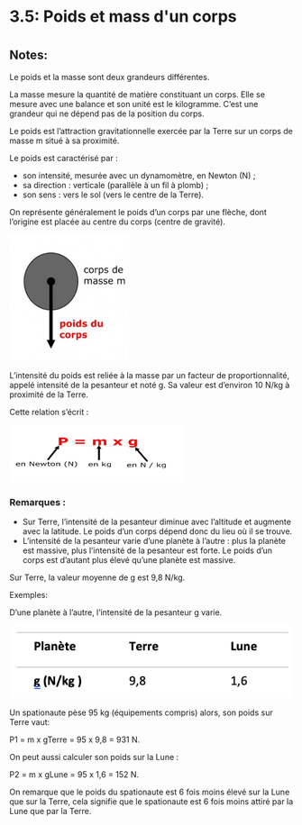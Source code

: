 
3.5: Poids et mass d'un corps
=============================

# 

## Notes:

Le poids et la masse sont deux grandeurs différentes.

La masse mesure la quantité de matière constituant un corps. Elle se mesure avec une balance et son unité est le kilogramme. C’est une grandeur qui ne dépend pas de la position du corps.

Le poids est l’attraction gravitationnelle exercée par la Terre sur un corps de masse m situé à sa proximité.

Le poids est caractérisé par :

* son intensité, mesurée avec un dynamomètre, en Newton (N) ;
* sa direction : verticale (parallèle à un fil à plomb) ;
* son sens : vers le sol (vers le centre de la Terre).

On représente généralement le poids d’un corps par une flèche, dont l’origine est placée au centre du corps (centre de gravité).

![](https://raw.githubusercontent.com/inimaga/Karandoula-File-Repo/main/Images/G10/Physique/10.2.3.5.2.A.png)
 
L’intensité du poids est reliée à la masse par un facteur de proportionnalité, appelé intensité de la pesanteur et noté g.
Sa valeur est d’environ 10 N/kg à proximité de la Terre.

Cette relation s’écrit :

![](https://raw.githubusercontent.com/inimaga/Karandoula-File-Repo/main/Images/G10/Physique/10.2.3.5.2.B.png)

### Remarques :

* Sur Terre, l’intensité de la pesanteur diminue avec l’altitude et augmente avec la latitude. Le poids d’un corps dépend donc du lieu où il se trouve.
* L’intensité de la pesanteur varie d’une planète à l’autre : plus la planète est massive, plus l’intensité de la pesanteur est forte. Le poids d’un corps est d’autant plus élevé qu’une planète est massive.

Sur Terre, la valeur moyenne de g est 9,8 N/kg.
 
Exemples:

D’une planète à l’autre, l’intensité de la pesanteur g varie.

![](https://raw.githubusercontent.com/inimaga/Karandoula-File-Repo/main/Images/G10/Physique/10.2.3.5.2.C.png)

Un spationaute pèse 95 kg (équipements compris) alors, son poids sur Terre vaut:

P1 = m x gTerre = 95 x 9,8 = 931 N.

On peut aussi calculer son poids sur la Lune :

P2 = m x gLune = 95 x 1,6 = 152 N.

On remarque que le poids du spationaute est 6 fois moins élevé sur la Lune que sur la Terre, cela signifie que le spationaute est 6 fois moins attiré par la Lune que par la Terre.